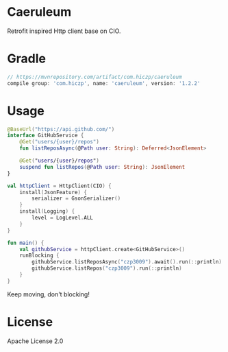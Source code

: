 # Caeruleum
Retrofit inspired Http client base on CIO.

# Gradle
```groovy
// https://mvnrepository.com/artifact/com.hiczp/caeruleum
compile group: 'com.hiczp', name: 'caeruleum', version: '1.2.2'
```

# Usage
```kotlin
@BaseUrl("https://api.github.com/")
interface GitHubService {
    @Get("users/{user}/repos")
    fun listReposAsync(@Path user: String): Deferred<JsonElement>

    @Get("users/{user}/repos")
    suspend fun listRepos(@Path user: String): JsonElement
}

val httpClient = HttpClient(CIO) {
    install(JsonFeature) {
        serializer = GsonSerializer()
    }
    install(Logging) {
        level = LogLevel.ALL
    }
}

fun main() {
    val githubService = httpClient.create<GitHubService>()
    runBlocking {
        githubService.listReposAsync("czp3009").await().run(::println)
        githubService.listRepos("czp3009").run(::println)
    }
}
```

Keep moving, don't blocking!

# License
Apache License 2.0
